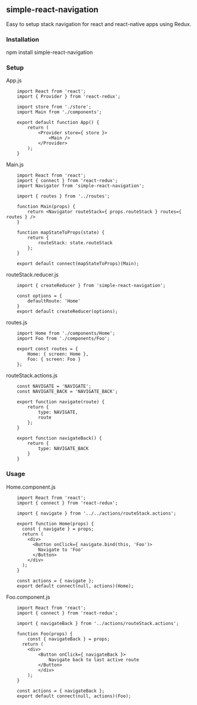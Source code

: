 ## simple-react-navigation

Easy to setup stack navigation for react and react-native apps using Redux.

### Installation

npm install simple-react-navigation

### Setup

App.js

		import React from 'react';
		import { Provider } from 'react-redux';

		import store from './store';
		import Main from './components';

		export default function App() {
			return (
				<Provider store={ store }>
					<Main />
				</Provider>
			);
		}


Main.js

		import React from 'react';
		import { connect } from 'react-redux';
		import Navigator from 'simple-react-navigation';

		import { routes } from '../routes';

		function Main(props) {
			return <Navigator routeStack={ props.routeStack } routes={ routes } />
		}

		function mapStateToProps(state) {
			return {
				routeStack: state.routeStack
			};
		}

		export default connect(mapStateToProps)(Main);


routeStack.reducer.js

		import { createReducer } from 'simple-react-navigation';

		const options = {
			defaultRoute: 'Home'
		}
		export default createReducer(options);


routes.js

		import Home from './components/Home';
		import Foo from './components/Foo';

		export const routes = {
			Home: { screen: Home },
			Foo: { screen: Foo }
		};

routeStack.actions.js

		const NAVIGATE = 'NAVIGATE';
		const NAVIGATE_BACK = 'NAVIGATE_BACK';

		export function navigate(route) {
			return {
				type: NAVIGATE,
				route
			};
		}

		export function navigateBack() {
			return {
				type: NAVIGATE_BACK
			}
		}

### Usage

Home.component.js

		import React from 'react';
		import { connect } from 'react-redux';

		import { navigate } from '../../actions/routeStack.actions';

		export function Home(props) {
		  const { navigate } = props;
		  return (
		    <div>
		      <Button onClick={ navigate.bind(this, 'Foo')>
		      	Navigate to 'Foo'
		      </Button>
		    </div>
		  );
		}

		const actions = { navigate };
		export default connect(null, actions)(Home);


Foo.component.js

		import React from 'react';
		import { connect } from 'react-redux';

		import { navigateBack } from '../actions/routeStack.actions';

		function Foo(props) {
			const { navigateBack } = props;
		  return (
		  	<div>
			  	<Button onClick={ navigateBack }>
			  		Navigate back to last active route
			  	</Button>
				</div>
			);
		}

		const actions = { navigateBack };
		export default connect(null, actions)(Foo);